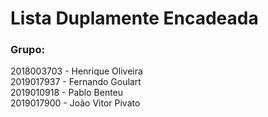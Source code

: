# Lista Duplamente Encadeada
### Grupo:
2018003703 - Henrique Oliveira<br />
2019017937 - Fernando Goulart<br />
2019010918 - Pablo Benteu<br />
2019017900 - João Vitor Pivato<br />
